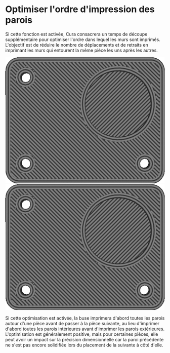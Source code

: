 Optimiser l'ordre d'impression des parois
===

Si cette fonction est activée, Cura consacrera un temps de découpe supplémentaire pour optimiser l'ordre dans lequel les murs sont imprimés. L'objectif est de réduire le nombre de déplacements et de retraits en imprimant les murs qui entourent la même pièce les uns après les autres.

![Optimisation désactivée](../../../articles/images/optimize_wall_printing_order_disabled.gif)
![Optimisation activée](../../../articles/images/optimize_wall_printing_order_enabled.gif)

Si cette optimisation est activée, la buse imprimera d'abord toutes les parois autour d'une pièce avant de passer à la pièce suivante, au lieu d'imprimer d'abord toutes les parois intérieures avant d'imprimer les parois extérieures. L'optimisation est généralement positive, mais pour certaines pièces, elle peut avoir un impact sur la précision dimensionnelle car la paroi précédente ne s'est pas encore solidifiée lors du placement de la suivante à côté d'elle.
